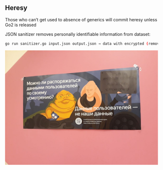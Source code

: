 ## Heresy

Those who can’t get used to absence of generics will commit heresy unless Go2 is released

JSON sanitizer removes personally identifiable information from dataset:

```sh
go run sanitizer.go input.json output.json → data with encrypted (removed) id, names, phones
```
![](https://github.com/alissiawells/Heresy/blob/master/anonymization.jpeg)
